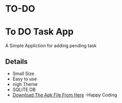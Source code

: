 # TO-DO
# To DO Task App
A Simple Appliction for adding pending task
## Details

* Small Size
* Easy to use
* nigh Theme
* SQLITE DB
* [Download The Apk File From Here](https://github.com/adminvns/TO-DO/blob/master/TODO.apk) -Happy Coding
```
